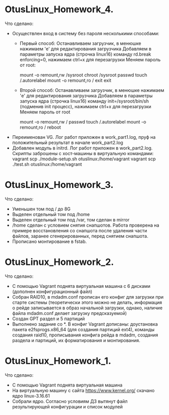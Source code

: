 # OtusLinux_Homework_4.
Что сделано:
- Осуществлен вход в систему без пароля несколькими способами:
    - Первый способ:
        Останавливаем загрузчик, в менюшке нажимаем 'e' для редактирования загрузчика
        Добавляем в параметры запуска ядра (строчка linux16) команду rd.break enforcing=0, нажимаем ctrl+x для перезагрузки
        Меняем пароль от root:

        mount -o remount,rw /sysroot
        chroot /sysroot
        passwd
        touch /.autorelabel
        mount -o remount,ro /
        exit
        exit

    - Второй способ:
        Останавливаем загрузчик, в менюшке нажимаем 'e' для редактирования загрузчика
        Добавляем в параметры запуска ядра (строчка linux16) команду init=/sysroot/bin/sh (подменив init процесс), нажимаем ctrl+x для перезагрузки
        Меняем пароль от root

        mount -o remount,rw /
        passwd
        touch /.autorelabel
        mount -o remount,ro /
        reboot
- Переименован VG. Лог работ приложен в work_part1.log, пруф на положительный результат в начале work_part2.log
- Добавлен модуль в initrd.  Лог работ приложен в work_part2.log. Скрипты заброшены с хост-машины в виртуальную командами:
    vagrant scp ./module-setup.sh otuslinux:/home/vagrant
    vagrant scp ./test.sh otuslinux:/home/vagrant


# OtusLinux_Homework_3.
Что сделано:
- Уменьшен том под / до 8G
- Выделен отдельный том под /home
- Выделен отдельный том под /var, том сделан в mirror
- /home сделан с условием снятия снапшотов. Работа проверена на примере восстановления со снапшота после удаления части файлов, заранее сгенерированных, перед снятием снапшота.
- Прописано монтирование в fstab.


# OtusLinux_Homework_2.
Что сделано:
- С помощью Vagrant поднята виртуальная машина c 6 дисками (дополнен конфигурационный файл)
- Собран RAID10, в mdadm.conf прописан его конфиг для загрузки при старте системы (теоретически этого можно не делать, информация о рейде записывается в образ начальной загрузки, однако, наличие файла mdadm.conf делает загрузку предсказуемой) 
- Создан GPT раздел и 5 партиций
- Выполнено задание со *. В конфиг Vagrant дописаны: доустановка пакета e2fsprogs.x86_64 (для создания партиций ext4), команды создания raid10, прописывания конфига рейда в mdadm, создания раздела и партиций, их форматирования и монтирования.


# OtusLinux_Homework_1.
Что сделано:
- С помощью Vagrant поднята виртуальная машина 
- На виртуальную машину с сайта https://www.kernel.org/ скачано ядро linux-3.16.61
- Собрали ядро. Согласно условиям ДЗ вытянут файл результирующей конфигурации и список модулей